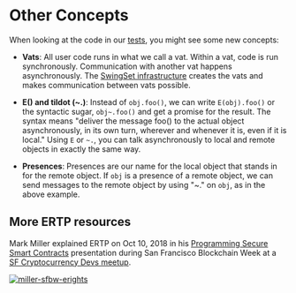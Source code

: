 # Other Concepts

When looking at the code in our [tests](https://github.com/Agoric/agoric-sdk/tree/master/packages/ERTP/test), you might see some new
concepts:

* __Vats__: All user code runs in what we call a vat. Within a vat, code is run synchronously. Communication with another vat happens asynchronously. The [SwingSet infrastructure](https://github.com/Agoric/SwingSet) creates the vats and makes communication between vats possible.

* __E() and tildot (~.)__: Instead of `obj.foo()`, we can write `E(obj).foo()` or the syntactic sugar, `obj~.foo()` and get a promise for the result. The syntax means "deliver the message foo() to the actual object asynchronously, in its own turn, wherever and whenever it is, even if it is local." Using `E` or `~.`, you can talk asynchronously to local and remote objects in exactly the same way.

* __Presences__: Presences are our name for the local object that stands in for the remote object. If `obj` is a presence of a remote object, we can send messages to the remote object by using "~." on `obj`, as in the above example.




## More ERTP resources

Mark Miller explained ERTP on Oct 10, 2018 in his [Programming Secure Smart Contracts][watch] presentation
during San Francisco Blockchain Week at a
[SF Cryptocurrency Devs meetup](https://www.meetup.com/SF-Cryptocurrency-Devs/events/253457222/).

[![miller-sfbw-erights](https://user-images.githubusercontent.com/150986/59150095-b8a65200-89e3-11e9-9b5d-43a9be8a3c90.png)][watch]

[watch]: https://www.youtube.com/watch?v=YXUqfgdDbr8
